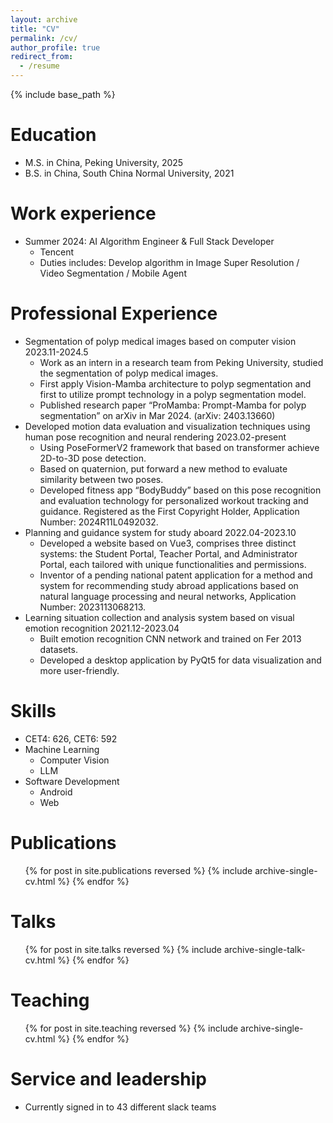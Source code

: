 ```yaml
---
layout: archive
title: "CV"
permalink: /cv/
author_profile: true
redirect_from:
  - /resume
---
```


{% include base_path %}

Education
======
* M.S. in China, Peking University, 2025
* B.S. in China, South China Normal University, 2021

Work experience
======
* Summer 2024: AI Algorithm Engineer & Full Stack Developer
  * Tencent
  * Duties includes: Develop algorithm in Image Super Resolution / Video Segmentation / Mobile Agent

Professional Experience
======
* Segmentation of polyp medical images based on computer vision						      2023.11-2024.5
  * Work as an intern in a research team from Peking University, studied the segmentation of polyp medical images.
  * First apply Vision-Mamba architecture to polyp segmentation and first to utilize prompt technology in a polyp segmentation model.
  * Published research paper “ProMamba: Prompt-Mamba for polyp segmentation” on arXiv in Mar 2024. (arXiv: 2403.13660)
* Developed motion data evaluation and visualization techniques using human pose recognition and neural rendering																			  2023.02-present
  * Using PoseFormerV2 framework that based on transformer achieve 2D-to-3D pose detection.
  * Based on quaternion, put forward a new method to evaluate similarity between two poses.
  * Developed fitness app “BodyBuddy” based on this pose recognition and evaluation technology for personalized workout tracking and guidance. Registered as the First Copyright Holder, Application Number: 2024R11L0492032.
* Planning and guidance system for study aboard											  2022.04-2023.10
  * Developed a website based on Vue3, comprises three distinct systems: the Student Portal, Teacher Portal, and Administrator Portal, each tailored with unique functionalities and permissions.
  * Inventor of a pending national patent application for a method and system for recommending study abroad applications based on natural language processing and neural networks, Application Number: 2023113068213.
* Learning situation collection and analysis system based on visual emotion recognition		  2021.12-2023.04
  * Built emotion recognition CNN network and trained on Fer 2013 datasets.
  * Developed a desktop application by PyQt5 for data visualization and more user-friendly.

Skills
======
* CET4: 626, CET6: 592
* Machine Learning
  * Computer Vision
  * LLM
* Software Development
  * Android
  * Web
 
      

Publications
======
  <ul>{% for post in site.publications reversed %}
    {% include archive-single-cv.html %}
  {% endfor %}</ul>
  
Talks
======
  <ul>{% for post in site.talks reversed %}
    {% include archive-single-talk-cv.html  %}
  {% endfor %}</ul>
  
Teaching
======
  <ul>{% for post in site.teaching reversed %}
    {% include archive-single-cv.html %}
  {% endfor %}</ul>
  
Service and leadership
======
* Currently signed in to 43 different slack teams
